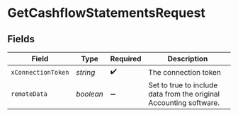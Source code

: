 # GetCashflowStatementsRequest


## Fields

| Field                                                              | Type                                                               | Required                                                           | Description                                                        |
| ------------------------------------------------------------------ | ------------------------------------------------------------------ | ------------------------------------------------------------------ | ------------------------------------------------------------------ |
| `xConnectionToken`                                                 | *string*                                                           | :heavy_check_mark:                                                 | The connection token                                               |
| `remoteData`                                                       | *boolean*                                                          | :heavy_minus_sign:                                                 | Set to true to include data from the original Accounting software. |